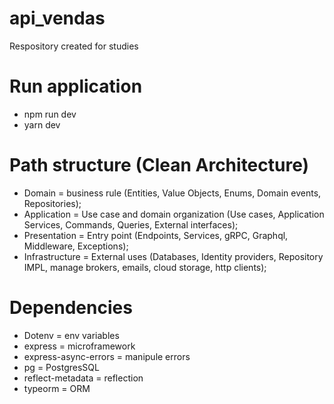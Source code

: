 # api_vendas
Respository created for studies

# Run application
- npm run dev
- yarn dev

# Path structure (Clean Architecture)
- Domain = business rule (Entities, Value Objects, Enums, Domain events, Repositories);
- Application = Use case and domain organization (Use cases, Application Services, Commands, Queries, External interfaces);
- Presentation = Entry point (Endpoints, Services, gRPC, Graphql, Middleware, Exceptions);
- Infrastructure = External uses (Databases, Identity providers, Repository IMPL, manage brokers, emails, cloud storage, http clients);

# Dependencies
- Dotenv = env variables
- express = microframework 
- express-async-errors = manipule errors
- pg = PostgresSQL
- reflect-metadata = reflection
- typeorm = ORM
